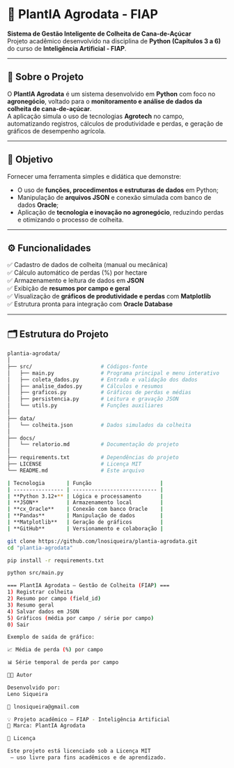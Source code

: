 # 🌾 PlantIA Agrodata - FIAP

**Sistema de Gestão Inteligente de Colheita de Cana-de-Açúcar**  
Projeto acadêmico desenvolvido na disciplina de **Python (Capítulos 3 a 6)** do curso de **Inteligência Artificial - FIAP**.  

---

## 📘 Sobre o Projeto

O **PlantIA Agrodata** é um sistema desenvolvido em **Python** com foco no **agronegócio**, voltado para o **monitoramento e análise de dados da colheita de cana-de-açúcar**.  
A aplicação simula o uso de tecnologias **Agrotech** no campo, automatizando registros, cálculos de produtividade e perdas, e geração de gráficos de desempenho agrícola.

---

## 🧠 Objetivo

Fornecer uma ferramenta simples e didática que demonstre:
- O uso de **funções, procedimentos e estruturas de dados** em Python;
- Manipulação de **arquivos JSON** e conexão simulada com banco de dados **Oracle**;
- Aplicação de **tecnologia e inovação no agronegócio**, reduzindo perdas e otimizando o processo de colheita.

---

## ⚙️ Funcionalidades

✅ Cadastro de dados de colheita (manual ou mecânica)  
✅ Cálculo automático de perdas (%) por hectare  
✅ Armazenamento e leitura de dados em **JSON**  
✅ Exibição de **resumos por campo e geral**  
✅ Visualização de **gráficos de produtividade e perdas** com **Matplotlib**  
✅ Estrutura pronta para integração com **Oracle Database**

---

## 🗂️ Estrutura do Projeto

```bash
plantia-agrodata/
│
├── src/                      # Códigos-fonte
│   ├── main.py               # Programa principal e menu interativo
│   ├── coleta_dados.py       # Entrada e validação dos dados
│   ├── analise_dados.py      # Cálculos e resumos
│   ├── graficos.py           # Gráficos de perdas e médias
│   ├── persistencia.py       # Leitura e gravação JSON
│   └── utils.py              # Funções auxiliares
│
├── data/
│   └── colheita.json         # Dados simulados da colheita
│
├── docs/
│   └── relatorio.md          # Documentação do projeto
│
├── requirements.txt          # Dependências do projeto
├── LICENSE                   # Licença MIT
└── README.md                 # Este arquivo

| Tecnologia       | Função                      |
| ---------------- | --------------------------- |
| **Python 3.12+** | Lógica e processamento      |
| **JSON**         | Armazenamento local         |
| **cx_Oracle**    | Conexão com banco Oracle    |
| **Pandas**       | Manipulação de dados        |
| **Matplotlib**   | Geração de gráficos         |
| **GitHub**       | Versionamento e colaboração |

git clone https://github.com/lnosiqueira/plantia-agrodata.git
cd "plantia-agrodata"

pip install -r requirements.txt

python src/main.py

=== PlantIA Agrodata — Gestão de Colheita (FIAP) ===
1) Registrar colheita
2) Resumo por campo (field_id)
3) Resumo geral
4) Salvar dados em JSON
5) Gráficos (média por campo / série por campo)
0) Sair

Exemplo de saída de gráfico:

📈 Média de perda (%) por campo

📊 Série temporal de perda por campo

👨‍💻 Autor

Desenvolvido por:
Leno Siqueira

📧 lnosiqueira@gmail.com

💡 Projeto acadêmico — FIAP - Inteligência Artificial
🌱 Marca: PlantIA Agrodata

📜 Licença

Este projeto está licenciado sob a Licença MIT
 — uso livre para fins acadêmicos e de aprendizado.
